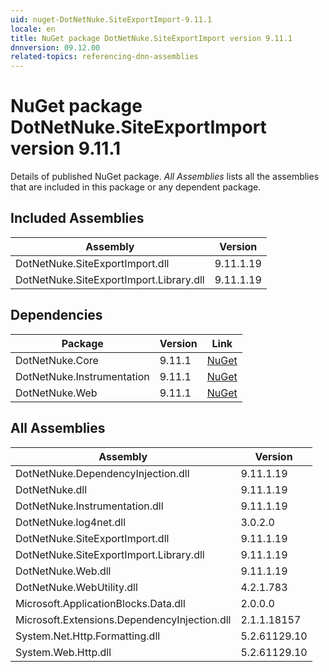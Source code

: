 ```yaml
---
uid: nuget-DotNetNuke.SiteExportImport-9.11.1
locale: en
title: NuGet package DotNetNuke.SiteExportImport version 9.11.1
dnnversion: 09.12.00
related-topics: referencing-dnn-assemblies
---
```


# NuGet package DotNetNuke.SiteExportImport version 9.11.1
Details of published NuGet package.
*All Assemblies* lists all the assemblies that are included in this package or any dependent package.

## Included Assemblies

|Assembly|Version|
|---|---|
|DotNetNuke.SiteExportImport.dll|9.11.1.19|
|DotNetNuke.SiteExportImport.Library.dll|9.11.1.19|

## Dependencies

|Package|Version|Link|
|---|---|---|
|DotNetNuke.Core|9.11.1|[NuGet](https://www.nuget.org/packages/DotNetNuke.Core/9.11.1)|
|DotNetNuke.Instrumentation|9.11.1|[NuGet](https://www.nuget.org/packages/DotNetNuke.Instrumentation/9.11.1)|
|DotNetNuke.Web|9.11.1|[NuGet](https://www.nuget.org/packages/DotNetNuke.Web/9.11.1)|

## All Assemblies

|Assembly|Version|
|---|---|
|DotNetNuke.DependencyInjection.dll|9.11.1.19|
|DotNetNuke.dll|9.11.1.19|
|DotNetNuke.Instrumentation.dll|9.11.1.19|
|DotNetNuke.log4net.dll|3.0.2.0|
|DotNetNuke.SiteExportImport.dll|9.11.1.19|
|DotNetNuke.SiteExportImport.Library.dll|9.11.1.19|
|DotNetNuke.Web.dll|9.11.1.19|
|DotNetNuke.WebUtility.dll|4.2.1.783|
|Microsoft.ApplicationBlocks.Data.dll|2.0.0.0|
|Microsoft.Extensions.DependencyInjection.dll|2.1.1.18157|
|System.Net.Http.Formatting.dll|5.2.61129.10|
|System.Web.Http.dll|5.2.61129.10|

